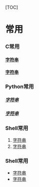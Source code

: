 [TOC]

# 常用

### C常用
#### [字符串](http://www.baidu.com)
#### [字符串](c_string.md)


### Python常用
##### [字符串](http://www.baidu.com)
##### [字符串](c_string.md)

### Shell常用
1. [字符串](http://www.baidu.com)
2. [字符串](c_string.md)


### Shell常用
- [字符串](http://www.baidu.com)
- [字符串](c_string.md)
